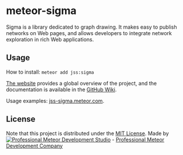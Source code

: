 # meteor-sigma

Sigma is a library dedicated to graph drawing. It makes easy to publish networks
on Web pages, and allows developers to integrate network exploration in rich Web
applications.


## Usage

How to install: `meteor add jss:sigma`

[The website](http://sigmajs.org) provides a global overview of the project, and
the documentation is available in the
[GitHub Wiki](https://github.com/jacomyal/sigma.js/wiki).

Usage examples: [jss-sigma.meteor.com](http://jss-sigma.meteor.com/).


## License

Note that this project is distributed under the [MIT License](LICENSE).
Made by [![Professional Meteor Development Studio](http://s30.postimg.org/jfno1g71p/jss_xs.png)](http://jssolutionsdev.com) - [Professional Meteor Development Company](http://jssolutionsdev.com)
